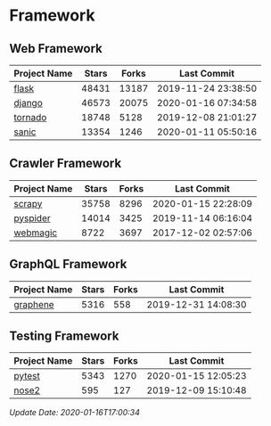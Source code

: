 # Framework

## Web Framework

| Project Name | Stars | Forks | Last Commit |
| ------------ | ----- | ----- | ----------- |
| [flask](https://github.com/pallets/flask) | 48431 | 13187 | 2019-11-24 23:38:50 |
| [django](https://github.com/django/django) | 46573 | 20075 | 2020-01-16 07:34:58 |
| [tornado](https://github.com/tornadoweb/tornado) | 18748 | 5128 | 2019-12-08 21:01:27 |
| [sanic](https://github.com/huge-success/sanic) | 13354 | 1246 | 2020-01-11 05:50:16 |

## Crawler Framework

| Project Name | Stars | Forks | Last Commit |
| ------------ | ----- | ----- | ----------- |
| [scrapy](https://github.com/scrapy/scrapy) | 35758 | 8296 | 2020-01-15 22:28:09 |
| [pyspider](https://github.com/binux/pyspider) | 14014 | 3425 | 2019-11-14 06:16:04 |
| [webmagic](https://github.com/code4craft/webmagic) | 8722 | 3697 | 2017-12-02 02:57:06 |

## GraphQL Framework

| Project Name | Stars | Forks | Last Commit |
| ------------ | ----- | ----- | ----------- |
| [graphene](https://github.com/graphql-python/graphene) | 5316 | 558 | 2019-12-31 14:08:30 |

## Testing Framework

| Project Name | Stars | Forks | Last Commit |
| ------------ | ----- | ----- | ----------- |
| [pytest](https://github.com/pytest-dev/pytest) | 5343 | 1270 | 2020-01-15 12:05:23 |
| [nose2](https://github.com/nose-devs/nose2) | 595 | 127 | 2019-12-09 15:10:48 |

*Update Date: 2020-01-16T17:00:34*